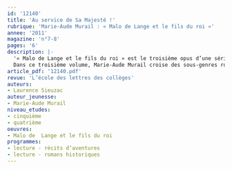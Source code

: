 ```yaml
---
id: '12140'
title: 'Au service de Sa Majesté !'
rubrique: 'Marie-Aude Murail : « Malo de Lange et le fils du roi »'
annee: '2011'
magazine: 'n°7-8'
pages: '6'
description: |-
  '« Malo de Lange et le fils du roi » est le troisième opus d’une série qui prend son rythme de croisière et, comme le souligne le titre, ses quartiers de noblesse... Ce roman fait partie des Lectures pour les collégiens recommandées par le ministère de l’Éducation nationale pour la rentrée 2012.
  Dans ce troisième volume, Marie-Aude Murail croise des sous-genres romanesques : le récit policier avec l’affaire des chiens volés, le roman d’apprentissage sur le thème de la filiation, et le roman historique avec le complot des Œillets blancs, qui ravive les légendes autour du Dauphin Louis XVII, mort au Temple.'
article_pdf: '12140.pdf'
revue: 'L’école des lettres des collèges'
auteurs:
- Laurence Sieuzac
auteur_jeunesse:
- Marie-Aude Murail
niveau_etudes:
- cinquième
- quatrième
oeuvres:
- Malo de  Lange et le fils du roi
programmes:
- lecture - récits d’aventures
- lecture - romans historiques
---
```

